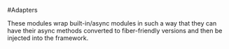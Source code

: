 #Adapters

These modules wrap built-in/async modules in such a way that they can have their async methods
converted to fiber-friendly versions and then be injected into the framework.
